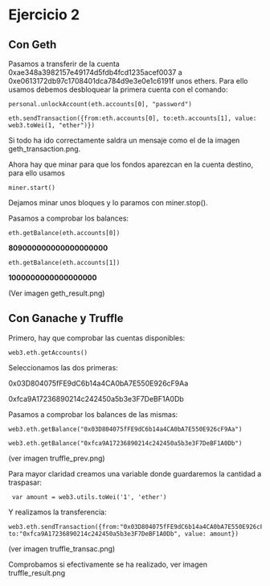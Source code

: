 # Ejercicio 2

## Con Geth

Pasamos a transferir de la cuenta 0xae348a3982157e49174d5fdb4fcd1235acef0037 a
0xe0613172db97c1708401dca784d9e3e0e1c6191f unos ethers. Para ello usamos debemos desbloquear la primera cuenta con el comando:

```console
personal.unlockAccount(eth.accounts[0], "password")
```

```console
eth.sendTransaction({from:eth.accounts[0], to:eth.accounts[1], value: web3.toWei(1, "ether")})
```
Si todo ha ido correctamente saldra un mensaje como el de la imagen geth_transaction.png.

Ahora hay que minar para que los fondos aparezcan en la cuenta destino, para ello usamos
```console
miner.start()
```
Dejamos minar unos bloques y lo paramos con miner.stop().

Pasamos a comprobar los balances:
```console
eth.getBalance(eth.accounts[0])
```
**809000000000000000000**
```console
eth.getBalance(eth.accounts[1])
```
**1000000000000000000**

(Ver imagen geth_result.png)

## Con Ganache y Truffle

Primero, hay que comprobar las cuentas disponibles:
```console
web3.eth.getAccounts()
```
Seleccionamos las dos primeras:

0x03D804075fFE9dC6b14a4CA0bA7E550E926cF9Aa

0xfca9A17236890214c242450a5b3e3F7DeBF1A0Db

Pasamos a comprobar los balances de las mismas:
```console
web3.eth.getBalance("0x03D804075fFE9dC6b14a4CA0bA7E550E926cF9Aa")

web3.eth.getBalance("0xfca9A17236890214c242450a5b3e3F7DeBF1A0Db")
```
(ver imagen truffle_prev.png)

Para mayor claridad creamos una variable donde guardaremos la cantidad a traspasar:
```console
 var amount = web3.utils.toWei('1', 'ether')
```
Y realizamos la transferencia:
```console
web3.eth.sendTransaction({from:"0x03D804075fFE9dC6b14a4CA0bA7E550E926cF9Aa", to:"0xfca9A17236890214c242450a5b3e3F7DeBF1A0Db", value: amount})
```
(ver imagen truffle_transac.png)

Comprobamos si efectivamente se ha realizado, ver imagen truffle_result.png
